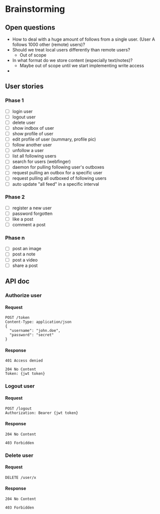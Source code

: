 # Brainstorming

## Open questions
* How to deal with a huge amount of follows from a single user. (User A follows 1000 other (remote) users)?
* Should we treat local users differently than remote users?
  * Out of scope
* In what format do we store content (especially text/notes)?
  * Maybe out of scope until we start implementing write access
* 

## User stories

### Phase 1
- [ ] login user
- [ ] logout user
- [ ] delete user
- [ ] show indbox of user
- [ ] show profile of user
- [ ] edit profile of user (summary, profile pic)
- [ ] follow another user
- [ ] unfollow a user
- [ ] list all following users
- [ ] search for users (webfinger)
- [ ] daemon for pulling following user's outboxes
- [ ] request pulling an outbox for a specific user
- [ ] request pulling all outboxed of following users
- [ ] auto update "all feed" in a specific interval

### Phase 2
- [ ] register a new user
- [ ] password forgotten
- [ ] like a post 
- [ ] comment a post 

### Phase n
- [ ] post an image
- [ ] post a note
- [ ] post a video
- [ ] share a post

## API doc
### Authorize user

#### Request
```
POST /token
Content-Type: application/json
{
  "username": "john.doe",
  "password": "secret"
}
```

#### Response
```
401 Access denied
```

```
204 No Content
Token: {jwt token}
```

### Logout user
#### Request
```
POST /logout
Authorization: Bearer {jwt token}
```

#### Response
```
204 No Content
```

```
403 Forbidden
```

### Delete user

#### Request
```
DELETE /user/x
```

#### Response
```
204 No Content
```

```
403 Forbidden
```
